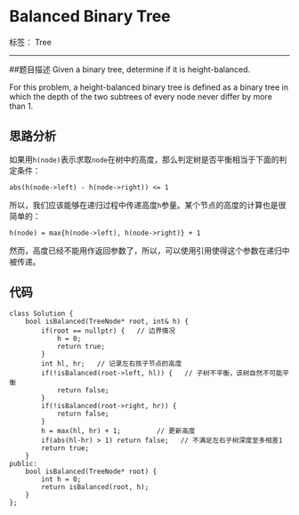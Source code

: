﻿# Balanced Binary Tree

标签： Tree

---
##题目描述
Given a binary tree, determine if it is height-balanced.

For this problem, a height-balanced binary tree is defined as a binary tree in which the depth of the two subtrees of every node never differ by more than 1. 

## 思路分析
如果用`h(node)`表示求取`node`在树中的高度，那么判定树是否平衡相当于下面的判定条件：
```
abs(h(node->left) - h(node->right)) <= 1
```
所以，我们应该能够在递归过程中传递高度`h`参量。某个节点的高度的计算也是很简单的：
```
h(node) = max{h(node->left), h(node->right)} + 1
```
然而，高度已经不能用作返回参数了，所以，可以使用引用使得这个参数在递归中被传递。

## 代码
```
class Solution {
    bool isBalanced(TreeNode* root, int& h) {
        if(root == nullptr) {   // 边界情况
            h = 0;
            return true;
        }
        int hl, hr;   // 记录左右孩子节点的高度
        if(!isBalanced(root->left, hl)) {   // 子树不平衡，该树自然不可能平衡
            return false;
        }
        if(!isBalanced(root->right, hr)) {
            return false;
        }
        h = max(hl, hr) + 1;         // 更新高度
        if(abs(hl-hr) > 1) return false;   // 不满足左右子树深度至多相差1
        return true;
    }
public:
    bool isBalanced(TreeNode* root) {
        int h = 0;
        return isBalanced(root, h);
    }
};
```




